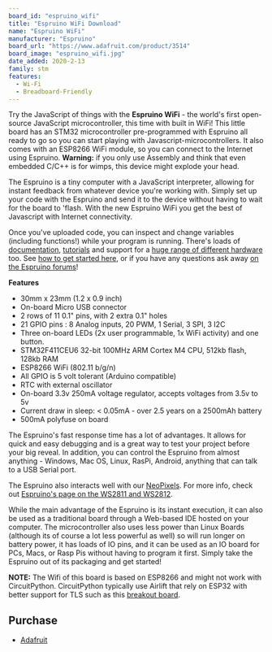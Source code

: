 ```yaml
---
board_id: "espruino_wifi"
title: "Espruino WiFi Download"
name: "Espruino WiFi"
manufacturer: "Espruino"
board_url: "https://www.adafruit.com/product/3514"
board_image: "espruino_wifi.jpg"
date_added: 2020-2-13
family: stm
features:
  - Wi-Fi
  - Breadboard-Friendly
---
```


Try the JavaScript of things with the **Espruino WiFi** - the world's first open-source JavaScript microcontroller, this time with built in WiFi! This little board has an STM32 microcontroller pre-programmed with Espruino all ready to go so you can start playing with Javascript-microcontrollers. It also comes with an ESP8266 WiFi module, so you can connect to the Internet using Espruino. **Warning:** if you only use Assembly and think that even embedded C/C++ is for wimps, this device might explode your head.

The Espruino is a tiny computer with a JavaScript interpreter, allowing for instant feedback from whatever device you're working with. Simply set up your code with the Espruino and send it to the device without having to wait for the board to 'flash. With the new Espruino WiFi you get the best of Javascript with Internet connectivity.

Once you've uploaded code, you can inspect and change variables (including functions!) while your program is running. There's loads of [documentation](http://www.espruino.com/Reference), [tutorials](http://www.espruino.com/Tutorials) and support for a [huge range of different hardware](http://www.espruino.com/Modules) too. See [how to get started here](http://www.espruino.com/Quick+Start), or if you have any questions ask away [on the Espruino forums](http://forum.espruino.com/)!

**Features**
 - 30mm x 23mm (1.2 x 0.9 inch)
 - On-board Micro USB connector
 - 2 rows of 11 0.1" pins, with 2 extra 0.1" holes
 - 21 GPIO pins : 8 Analog inputs, 20 PWM, 1 Serial, 3 SPI, 3 I2C
 - Three on-board LEDs (2x user programmable, 1x WiFi activity) and one button.
 - STM32F411CEU6 32-bit 100MHz ARM Cortex M4 CPU, 512kb flash, 128kb RAM
 - ESP8266 WiFi (802.11 b/g/n)
 - All GPIO is 5 volt tolerant (Arduino compatible)
 - RTC with external oscillator
 - On-board 3.3v 250mA voltage regulator, accepts voltages from 3.5v to 5v
 - Current draw in sleep: < 0.05mA - over 2.5 years on a 2500mAh battery
 - 500mA polyfuse on board
 
The Espruino's fast response time has a lot of advantages. It allows for quick and easy debugging and is a great way to test your project before your big reveal. In addition, you can control the Espruino from almost anything - Windows, Mac OS, Linux, RasPi, Android, anything that can talk to a USB Serial port.

The Espruino also interacts well with our [NeoPixels](https://www.adafruit.com/category/168). For more info, check out [Espruino's page on the WS2811 and WS2812](http://www.espruino.com/WS2811).

While the main advantage of the Espruino is its instant execution, it can also be used as a traditional board through a Web-based IDE hosted on your computer. The microcontroller also uses less power than Linux Boards (although its of course a lot less powerful as well) so will run longer on battery power, it has loads of IO pins, and it can be used as an IO board for PCs, Macs, or Rasp Pis without having to program it first. Simply take the Espruino out of its packaging and get started!

**NOTE:** The Wifi of this board is based on ESP8266 and might not work with CircuitPython. CircuitPython typically use Airlift that rely on ESP32 with better support for TLS such as this [breakout board](https://www.adafruit.com/product/4201).

## Purchase
* [Adafruit](https://www.adafruit.com/product/3514)
